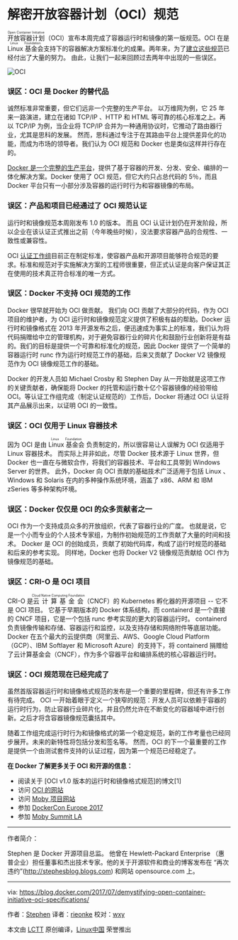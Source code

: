 解密开放容器计划（OCI）规范
============================================================

<ruby>开放容器计划<rt>Open Container Initiative</rt></ruby>（OCI）宣布本周完成了容器运行时和镜像的第一版规范。OCI 在是 <ruby>Linux 基金会<rt>Linux Foundation</rt></ruby>支持下的容器解决方案标准化的成果。两年来，为了[建立这些规范][12]已经付出了大量的努力。 由此，让我们一起来回顾过去两年中出现的一些误区。

![OCI](https://i1.wp.com/blog.docker.com/wp-content/uploads/logo_oci.png?resize=800%2C180&ssl=1)

### 误区：OCI 是 Docker 的替代品

诚然标准非常重要，但它们远非一个完整的生产平台。 以万维网为例，它 25 年来一路演进，建立在诸如 TCP/IP 、HTTP 和 HTML 等可靠的核心标准之上。再以 TCP/IP 为例，当企业将 TCP/IP 合并为一种通用协议时，它推动了路由器行业，尤其是思科的发展。 然而，思科通过专注于在其路由平台上提供差异化的功能，而成为市场的领导者。我们认为 OCI 规范和 Docker 也是类似这样并行存在的。

[Docker 是一个完整的生产平台][13]，提供了基于容器的开发、分发、安全、编排的一体化解决方案。Docker 使用了 OCI 规范，但它大约只占总代码的 5％，而且 Docker 平台只有一小部分涉及容器的运行时行为和容器镜像的布局。

### 误区：产品和项目已经通过了 OCI 规范认证

运行时和镜像规范本周刚发布 1.0 的版本。 而且 OCI 认证计划仍在开发阶段，所以企业在该认证正式推出之前（今年晚些时候），没法要求容器产品的合规性、一致性或兼容性。

OCI [认证工作组][14]目前正在制定标准，使容器产品和开源项目能够符合规范的要求。标准和规范对于实施解决方案的工程师很重要，但正式认证是向客户保证其正在使用的技术真正符合标准的唯一方式。

### 误区：Docker 不支持 OCI 规范的工作

Docker 很早就开始为 OCI 做贡献。 我们向 OCI 贡献了大部分的代码，作为 OCI 项目的维护者，为 OCI 运行时和镜像规范定义提供了积极有益的帮助。Docker 运行时和镜像格式在 2013 年开源发布之后，便迅速成为事实上的标准，我们认为将代码捐赠给中立的管理机构，对于避免容器行业的碎片化和鼓励行业创新将是有益的。我们的目标是提供一个可靠和标准化的规范，因此 Docker 提供了一个简单的容器运行时 runc 作为运行时规范工作的基础，后来又贡献了 Docker V2 镜像规范作为 OCI 镜像规范工作的基础。

Docker 的开发人员如 Michael Crosby 和 Stephen Day 从一开始就是这项工作的关键贡献者，确保能将 Docker 的托管和运行数十亿个容器镜像的经验带给 OCI。等认证工作组完成（制定认证规范的）工作后，Docker 将通过 OCI 认证将其产品展示出来，以证明 OCI 的一致性。

### 误区：OCI 仅用于 Linux 容器技术

因为 OCI 是由 <ruby>Linux 基金会<rt>Linux Foundation</rt></ruby> 负责制定的，所以很容易让人误解为 OCI 仅适用于 Linux 容器技术。 而实际上并非如此，尽管 Docker 技术源于 Linux 世界，但 Docker 也一直在与微软合作，将我们的容器技术、平台和工具带到 Windows Server 的世界。 此外，Docker 向 OCI 贡献的基础技术广泛适用于包括 Linux 、Windows 和 Solaris 在内的多种操作系统环境，涵盖了 x86、ARM 和 IBM zSeries 等多种架构环境。

### 误区：Docker 仅仅是 OCI 的众多贡献者之一

OCI 作为一个支持成员众多的开放组织，代表了容器行业的广度。 也就是说，它是一个小而专业的个人技术专家组，为制作初始规范的工作贡献了大量的时间和技术。 Docker 是 OCI 的创始成员，贡献了初始代码库，构成了运行时规范的基础和后来的参考实现。 同样地，Docker 也将 Docker V2 镜像规范贡献给 OCI 作为镜像规范的基础。

### 误区：CRI-O 是 OCI 项目

CRI-O 是<ruby>云计算基金会<rt>Cloud Native Computing Foundation</rt></ruby>（CNCF）的 Kubernetes 孵化器的开源项目 -- 它不是 OCI 项目。 它基于早期版本的 Docker 体系结构，而 containerd 是一个直接的 CNCF 项目，它是一个包括 runc 参考实现的更大的容器运行时。 containerd 负责镜像传输和存储、容器运行和监控，以及支持存储和网络附件等底层功能。 Docker 在五个最大的云提供商（阿里云、AWS、Google Cloud Platform（GCP）、IBM Softlayer 和 Microsoft Azure）的支持下，将 containerd 捐赠给了云计算基金会（CNCF），作为多个容器平台和编排系统的核心容器运行时。

### 误区：OCI 规范现在已经完成了

虽然首版容器运行时和镜像格式规范的发布是一个重要的里程碑，但还有许多工作有待完成。 OCI 一开始着眼于定义一个狭窄的规范：开发人员可以依赖于容器的运行时行为，防止容器行业碎片化，并且仍然允许在不断变化的容器域中进行创新。之后才将含容器镜像规范囊括其中。

随着工作组完成运行时行为和镜像格式的第一个稳定规范，新的工作考量也已经同步展开。未来的新特性将包括分发和签名等。 然而，OCI 的下一个最重要的工作是提供一个由测试套件支持的认证过程，因为第一个规范已经稳定了。

**在 Docker 了解更多关于 OCI 和开源的信息：**

*  阅读关于 [OCI v1.0 版本的运行时和镜像格式规范]的博文[1]
*   访问 [OCI 的网站][2]
*   访问 [Moby 项目网站][3]
*   参加 [DockerCon Europe 2017][4]
*   参加 [Moby Summit LA][5] 

--------------------------------------------------------------------------------

作者简介：

Stephen 是 Docker 开源项目总监。 他曾在 Hewlett-Packard Enterprise （惠普企业）担任董事和杰出技术专家。他的关于开源软件和商业的博客发布在 “再次违约”(http://stephesblog.blogs.com) 和网站 opensource.com 上。

-----------------

via: https://blog.docker.com/2017/07/demystifying-open-container-initiative-oci-specifications/

作者：[Stephen][a]
译者：[rieonke](https://github.com/rieonke)
校对：[wxy](https://github.com/wxy)

本文由 [LCTT](https://github.com/LCTT/TranslateProject) 原创编译，[Linux中国](https://linux.cn/) 荣誉推出

[a]:
[1]:https://blog.docker.com/2017/07/oci-release-of-v1-0-runtime-and-image-format-specifications
[2]:https://www.opencontainers.org/join
[3]:http://mobyproject.org/
[4]:https://europe-2017.dockercon.com/
[5]:https://www.eventbrite.com/e/moby-summit-los-angeles-tickets-35930560273
[6]:https://blog.docker.com/author/stephen-walli/
[7]:https://blog.docker.com/tag/containerd/
[8]:https://blog.docker.com/tag/cri-o/
[9]:https://blog.docker.com/tag/linux-containers/
[10]:https://blog.docker.com/tag/linux-foundation/
[11]:https://blog.docker.com/tag/oci/
[12]:https://blog.docker.com/2017/07/oci-release-of-v1-0-runtime-and-image-format-specifications
[13]:https://www.docker.com/
[14]:https://github.com/opencontainers/certification
